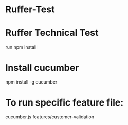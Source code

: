 # Ruffer-Test
# Ruffer Technical Test
run npm install 
# Install cucumber
npm install -g cucumber
# To run specific feature file:
cucumber.js features/customer-validation
